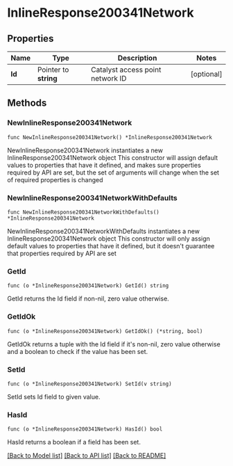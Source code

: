 # InlineResponse200341Network

## Properties

Name | Type | Description | Notes
------------ | ------------- | ------------- | -------------
**Id** | Pointer to **string** | Catalyst access point network ID | [optional] 

## Methods

### NewInlineResponse200341Network

`func NewInlineResponse200341Network() *InlineResponse200341Network`

NewInlineResponse200341Network instantiates a new InlineResponse200341Network object
This constructor will assign default values to properties that have it defined,
and makes sure properties required by API are set, but the set of arguments
will change when the set of required properties is changed

### NewInlineResponse200341NetworkWithDefaults

`func NewInlineResponse200341NetworkWithDefaults() *InlineResponse200341Network`

NewInlineResponse200341NetworkWithDefaults instantiates a new InlineResponse200341Network object
This constructor will only assign default values to properties that have it defined,
but it doesn't guarantee that properties required by API are set

### GetId

`func (o *InlineResponse200341Network) GetId() string`

GetId returns the Id field if non-nil, zero value otherwise.

### GetIdOk

`func (o *InlineResponse200341Network) GetIdOk() (*string, bool)`

GetIdOk returns a tuple with the Id field if it's non-nil, zero value otherwise
and a boolean to check if the value has been set.

### SetId

`func (o *InlineResponse200341Network) SetId(v string)`

SetId sets Id field to given value.

### HasId

`func (o *InlineResponse200341Network) HasId() bool`

HasId returns a boolean if a field has been set.


[[Back to Model list]](../README.md#documentation-for-models) [[Back to API list]](../README.md#documentation-for-api-endpoints) [[Back to README]](../README.md)


